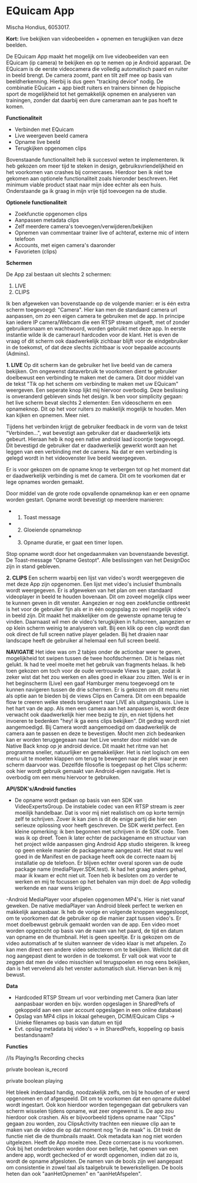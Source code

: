 # EQuicam App
Mischa Hondius, 6053017.

**Kort:** live bekijken van videobeelden + opnemen en terugkijken van deze beelden.

De EQuicam App maakt het mogelijk om live videobeelden van een EQuicam (ip camera) te bekijken en op te nemen op je Android apparaat. De EQuicam is de eerste videocamera die volledig automatisch paard en ruiter in beeld brengt. De camera zoomt, pant en tilt zelf mee op basis van beeldherkenning. Hierbij is dus geen "tracking device" nodig. De combinatie EQuicam + app biedt ruiters en trainers binnen de hippische sport de mogelijkheid tot het gemakkelijk opnemen en analyseren van trainingen, zonder dat daarbij een dure cameraman aan te pas hoeft te komen.

**Functionaliteit**
- Verbinden met EQuicam
- Live weergeven beeld camera
- Opname live beeld
- Terugkijken opgenomen clips

Bovenstaande functionaliteit heb ik succesvol weten te implementeren. Ik heb gekozen om meer tijd te steken in design, gebruiksvriendelijkheid en het voorkomen van crashes bij cornercases. Hierdoor ben ik niet toe gekomen aan optionele functionaliteit zoals hieronder beschreven. Het minimum viable product staat naar mijn idee echter als een huis. Onderstaande ga ik graag in mijn vrije tijd toevoegen na de studie.

**Optionele functionaliteit**
- Zoekfunctie opgenomen clips
- Aanpassen metadata clips
- Zelf meerdere camera's toevoegen/verwijderen/bekijken
- Opnemen van commentaar trainer live of achteraf, externe mic of intern telefoon
- Accounts, met eigen camera's daaronder
- Favorieten (clips)


**Schermen**

De App zal bestaan uit slechts 2 schermen:
1. LIVE
2. CLIPS

Ik ben afgeweken van bovenstaande op de volgende manier: er is één extra scherm toegevoegd: "Camera". Hier kan men de standaard camera url aanpassen, om zo een eigen camera te gebruiken met de app. In principe kan iedere IP camera/Webcam die een RTSP stream uitgeeft, met of zonder gebruikersnaam en wachtwoord, worden gebruikt met deze app. In eerste instantie wilde ik de cameraurl hardcoden voor de klant. Het is even de vraag of dit scherm ook daadwerkelijk zichbaar blijft voor de eindgebruiker in de toekomst, of dat deze slechts zichtbaar is voor bepaalde accounts (Admins). 

**1. LIVE**
Op dit scherm kan de gebruiker het live beeld van de camera bekijken. Om ongewenst dataverbruik te voorkomen dient te gebruiker doelbewust een verbinding te maken met de camera. Dit door middel van de tekst "Tik op het scherm om verbinding te maken met uw EQuicam" weergeven. Een seperate knop lijkt mij hiervoor overbodig. Deze beslissing is onveranderd gebleven sinds het design. Ik ben voor simplicity gegaan: het live scherm bevat slechts 2 elementen: Een videoscherm en een opnameknop. Dit op het voor ruiters zo makkelijk mogelijk te houden. Men kan kijken en opnemen. Meer niet.  

Tijdens het verbinden krijgt de gebruiker feedback in de vorm van de tekst "Verbinden...", wat bevestigt aan gebruiker dat er daadwerkelijk iets gebeurt. Hieraan heb ik nog een native android laad icoontje toegevoegd. Dit bevestigd de gebruiker dat er daadwerkelijk gewerkt wordt aan het leggen van een verbinding met de camera. Na dat er een verbinding is gelegd wordt in het videovenster live beeld weergegeven. 

Er is voor gekozen om de opname knop te verbergen tot op het moment dat er daadwerkelijk verbinding is met de camera. Dit om te voorkomen dat er lege opnames worden gemaakt. 

Door middel van de grote rode opvallende opnameknop kan er een opname worden gestart. Opname wordt bevestigt op meerdere manieren:
- 1. Toast message
- 2. Gloeiende opnameknop
- 3. Opname duratie, er gaat een timer lopen.

Stop opname wordt door het ongedaanmaken van bovenstaande bevestigt. De Toast-message "Opname Gestopt". Alle beslissingen van het DesignDoc zijn in stand gebleven. 

**2. CLIPS**
Een scherm waarbij een lijst van video's wordt weergegeven die met deze App zijn opgenomen. Een lijst met video's inclusief thumbnails wordt weergegeven. Er is afgeweken van het plan om een standaard videoplayer in beeld te houden bovenaan. Dit om zoveel mogelijk clips weer te kunnen geven in dit venster. Aangezien er nog een zoekfunctie ontbreekt is het voor de gebruiker fijn als er in één oogopslag zo veel mogelijk video's in beeld zijn. Dit maakt het makkelijker om de gewenste opname terug te vinden. Daarnaast wil men de video's terugkijken in fullscreen, aangezien er op klein scherm weinig te analyseren valt. Bij een klik op een clip wordt dan ook direct de full screen native player geladen. Bij het draaien naar landscape heeft de gebruiker al helemaal een full screen beeld. 

**NAVIGATIE**
Het idee was om 2 tabjes onder de actionbar weer te geven, mogelijkheid tot swipen tussen de twee hoofdschermen. Dit is helaas niet gelukt. Ik had te veel moeite met het gebruik van fragments helaas. Ik heb toen gekozen om toch voor de oude vertrouwde Views te gaan, zodat ik zeker wist dat het zou werken en alles goed in elkaar zou zitten. Wel is er in het beginscherm (Live) een gaaf Hamburger menu toegevoegd om te kunnen navigeren tussen de drie schermen. Er is gekozen om dit menu niet als optie aan te bieden bij de views Clips en Camera. Dit om een bepaalde flow te creeren welke steeds terugkeert naar LIVE als uitgangsbasis. Live is het hart van de app. Als men een camera aan het aanpassen is, wordt deze verwacht ook daadwerkelijk hier mee bezig te zijn, en niet tijdens het invoeren te bedenken "hey! ik ga eens clips bekijken". Dit gedrag wordt niet aangemoedigd. Bij Camera wordt aangemoedigd om daadwerkelijk de camera aan te passen en deze te bevestigen. Mocht men zich bedeanken kan er worden teruggegeaan naar het Live venster door middel van de Native Back knop op je android device. Dit maakt het ritme van het programma sneller, natuurlijker en gemakkelijker. Het is niet logisch om een menu uit te moeten klappen om terug te bewegen naar de plek waar je een scherm daarvoor was. Dezelfde filosofie is toegepast op het Clips scherm: ook hier wordt gebruik gemaakt van Android-eigen navigatie. Het is overbodig om een menu hiervoor te gebruiken.

**API/SDK's/Android functies**
- De opname wordt gedaan op basis van een SDK van VideoExpertsGroup. De instabiele codec van een RTSP stream is zeer moeilijk handelbaar. Dat is voor mij niet realistisch om op korte termijn zelf te schrijven. Zover ik kan zien is dit de enige partij die hier een serieuze oplossing voor heeft geschreven. De SDK werkt perfect. Een kleine opmerking: ik ben begonnen met schrijven in de SDK code. Toen was ik op dreef. Toen ik later echter de packagename en structuur van het project wilde aanpassen ging Android App studio steigeren. Ik kreeg op geen enkele manier de packagename aangepast. Het staat nu wel goed in de Manifest en de package heeft ook de correcte naam bij installatie op de telefoon. Er blijven echter overal sporen van de oude package name (mediaPlayer.SDK.test). Ik had het graag anders gehad, maar ik kwam er echt niet uit. Toen heb ik besloten om zo verder te werken en mij te focussen op het behalen van mijn doel: de App volledig werkende en naar wens krijgen.

-Android MediaPlayer voor afspelen opgenomen MP4's. Hier is niet vanaf geweken. De native mediaPlayer van Android bleek perfect te werken en makkelijk aanpasbaar. Ik heb de vorige en volgende knoppen weggesloopt, om te voorkomen dat de gebruiker op die manier zapt tussen video's. Er moet doelbewust gebruik gemaakt worden van de app. Een video moet worden opgezocht op basis van de naam van het paard, de tijd en datum van opname en de thumbnail. Het is geen speeltje. Er is gekozen om de video automatisch af te sluiten wanneer de video klaar is met afspelen. Zo kan men direct een andere video selecteren om te bekijken. Wellicht dat dit nog aangepast dient te worden in de toekomst. Er valt ook wat voor te zeggen dat men de video misschien wil terugspoelen en nog eens bekijken, dan is het vervelend als het venster automatisch sluit. Hiervan ben ik mij bewust.

**Data**
- Hardcoded RTSP Stream url voor verbinding met Camera (kan later aanpasbaar worden en bijv. worden opgeslagen in SharedPrefs of gekoppeld aan een user account opgeslagen in een online database)
- Opslag van MP4 clips in lokaal geheugen, DCIM/EQuicam Clips -> Unieke filenames op basis van datum en tijd
- Evt. opslag metadata bij video's -> in SharedPrefs, koppeling op basis bestandsnaam?

**Functies**

//Is Playing/Is Recording checks

private boolean						is_record

private boolean 					playing

Het bleek inderdaad handig, noodzakelijk zelfs, om bij te houden of er werd opgenomen en of afgespeeld. Dit om te voorkomen dat een opname dubbel wordt ingestart. Ook kon hierdoor worden tegengegaan dat gebruikers van scherm wisselen tijdens opname, wat zeer ongewenst is. De app zou hierdoor ook crashen. Als er bijvoorbeeld tijdens opname naar "Clips" gegaan zou worden, zou ClipsActivity trachten een nieuwe clip aan te maken van de video die op dat moment nog "in de maak" is. Dit trekt de functie niet die de thumbnails maakt. Ook metadata kan nog niet worden uitgelezen. Heeft de App moeite mee. Deze cornercase is nu voorkomen. Ook bij het onderbroken worden door een belletje, het openen van een andere app, wordt gechecked of er wordt opgenomen, indien dat zo is, wordt de opname afgesloten. De namen van de bools zijn wel aangepast om consistentie in zowel taal als taalgebruik te bewerkstelligen. De bools heten dan ook "aanHetOpnemen" en "aanHetAfspelen".









